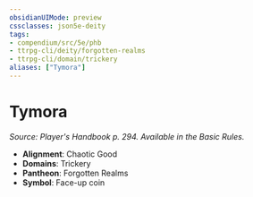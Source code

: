```yaml
---
obsidianUIMode: preview
cssclasses: json5e-deity
tags:
- compendium/src/5e/phb
- ttrpg-cli/deity/forgotten-realms
- ttrpg-cli/domain/trickery
aliases: ["Tymora"]
---
```

# Tymora
*Source: Player's Handbook p. 294. Available in the Basic Rules.* 

- **Alignment**: Chaotic Good
- **Domains**: Trickery
- **Pantheon**: Forgotten Realms
- **Symbol**: Face-up coin